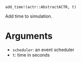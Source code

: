 ```
add_time!(actr::AbstractACTR, t)
```

Add time to simulation.

# Arguments

  * `scheduler`: an event scheduler
  * `t`: time in seconds
